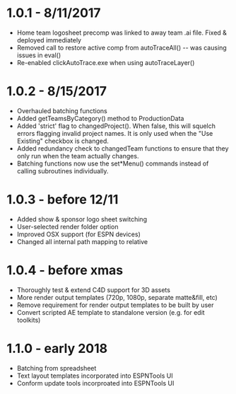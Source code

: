 1.0.1 - 8/11/2017
===================================================================================================
- Home team logosheet precomp was linked to away team .ai file. Fixed & deployed immediately
- Removed call to restore active comp from autoTraceAll() -- was causing issues in eval()
- Re-enabled clickAutoTrace.exe when using autoTraceLayer()

1.0.2 - 8/15/2017
===================================================================================================
- Overhauled batching functions
- Added getTeamsByCategory() method to ProductionData
- Added 'strict' flag to changedProject(). When false, this will squelch errors flagging invalid
  project names. It is only used when the "Use Existing" checkbox is changed.
- Added redundancy check to changedTeam functions to ensure that they only run when the team 
  actually changes.
- Batching functions now use the set*Menu() commands instead of calling subroutines individually.

1.0.3 - before 12/11
===================================================================================================
* Added show & sponsor logo sheet switching
* User-selected render folder option
* Improved OSX support (for ESPN devices)
* Changed all internal path mapping to relative

1.0.4 - before xmas
===================================================================================================
* Thoroughly test & extend C4D support for 3D assets
* More render output templates (720p, 1080p, separate matte&fill, etc)
* Remove requirement for render output templates to be built by user
* Convert scripted AE template to standalone version (e.g. for edit toolkits)

1.1.0 - early 2018
===================================================================================================
* Batching from spreadsheet
* Text layout templates incorporated into ESPNTools UI
* Conform update tools incorproated into ESPNTools UI